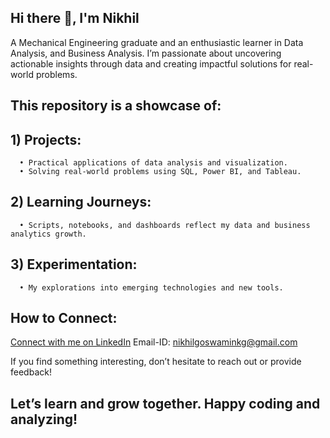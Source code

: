 ##       Hi there 👋, I'm Nikhil

<!--
**NikhilGoswamiSDE/NikhilGoswamiSDE** is a ✨ _special_ ✨ repository because its `README.md` (this file) appears on your GitHub profile.
-->
A Mechanical Engineering graduate and an enthusiastic learner in Data Analysis, and Business Analysis. I’m passionate about uncovering actionable insights through data and creating impactful solutions for real-world problems.


## This repository is a showcase of:

## 1) Projects:
      • Practical applications of data analysis and visualization.
      • Solving real-world problems using SQL, Power BI, and Tableau.
## 2) Learning Journeys:
      • Scripts, notebooks, and dashboards reflect my data and business analytics growth.
## 3) Experimentation:
      • My explorations into emerging technologies and new tools.


## How to Connect:
  
  [Connect with me on LinkedIn](https://www.linkedin.com/in/nikhil-goswami-2b446b20b/)
      Email-ID: [nikhilgoswaminkg@gmail.com](nikhilgoswaminkg@gmail.com)
  
  If you find something interesting, don’t hesitate to reach out or provide feedback!


## Let’s learn and grow together. Happy coding and analyzing!
